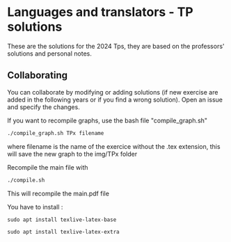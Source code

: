 # Languages and translators - TP solutions

These are the solutions for the 2024 Tps, they are based on the professors' solutions and personal notes.

## Collaborating

You can collaborate by modifying or adding solutions (if new exercise are added in the following years or if you find a wrong solution).
Open an issue and specify the changes.

If you want to recompile graphs, use the bash file "compile_graph.sh"
```bash
./compile_graph.sh TPx filename
```
where filename is the name of the exercice without the .tex extension, this will save the new graph to the img/TPx folder

Recompile the main file with
```bash
./compile.sh
```
This will recompile the main.pdf file

You have to install :
```
sudo apt install texlive-latex-base
```
```
sudo apt install texlive-latex-extra
```

